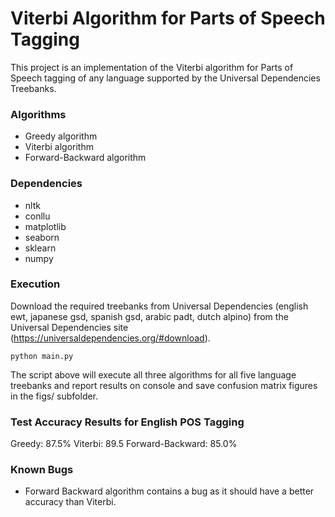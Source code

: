 # Viterbi Algorithm for Parts of Speech Tagging

This project is an implementation of the Viterbi algorithm for Parts of Speech tagging of any language supported by the Universal Dependencies Treebanks.

### Algorithms
- Greedy algorithm
- Viterbi algorithm
- Forward-Backward algorithm

### Dependencies
- nltk
- conllu
- matplotlib
- seaborn
- sklearn
- numpy

### Execution
Download the required treebanks from Universal Dependencies (english ewt, japanese gsd, spanish gsd, arabic padt, dutch alpino) from the Universal Dependencies site (https://universaldependencies.org/#download).
```
python main.py
```
The script above will execute all three algorithms for all five language treebanks and report results on console and save confusion matrix figures in the figs/ subfolder.

### Test Accuracy Results for English POS Tagging
Greedy: 87.5%
Viterbi: 89.5
Forward-Backward: 85.0%

### Known Bugs
- Forward Backward algorithm contains a bug as it should have a better accuracy than Viterbi.